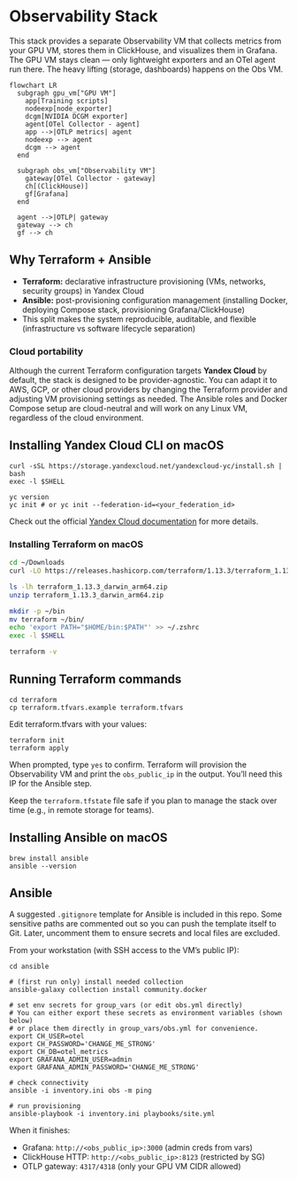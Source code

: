 # Observability Stack

This stack provides a separate Observability VM that collects metrics from your GPU VM,
stores them in ClickHouse, and visualizes them in Grafana. The GPU VM stays clean —
only lightweight exporters and an OTel agent run there. The heavy lifting (storage,
dashboards) happens on the Obs VM.

```mermaid
flowchart LR
  subgraph gpu_vm["GPU VM"]
    app[Training scripts]
    nodeexp[node_exporter]
    dcgm[NVIDIA DCGM exporter]
    agent[OTel Collector - agent]
    app -->|OTLP metrics| agent
    nodeexp --> agent
    dcgm --> agent
  end

  subgraph obs_vm["Observability VM"]
    gateway[OTel Collector - gateway]
    ch[(ClickHouse)]
    gf[Grafana]
  end

  agent -->|OTLP| gateway
  gateway --> ch
  gf --> ch
```

## Why Terraform + Ansible

- **Terraform:** declarative infrastructure provisioning (VMs, networks, security groups) in Yandex Cloud
- **Ansible:** post-provisioning configuration management (installing Docker, deploying Compose stack, provisioning Grafana/ClickHouse)
- This split makes the system reproducible, auditable, and flexible (infrastructure vs software lifecycle separation)

### Cloud portability

Although the current Terraform configuration targets **Yandex Cloud** by default, the stack is designed
to be provider-agnostic. You can adapt it to AWS, GCP, or other cloud providers by changing the Terraform provider
and adjusting VM provisioning settings as needed. The Ansible roles and Docker Compose setup are cloud-neutral and
will work on any Linux VM, regardless of the cloud environment.

## Installing Yandex Cloud CLI on macOS

```shell
curl -sSL https://storage.yandexcloud.net/yandexcloud-yc/install.sh | bash
exec -l $SHELL

yc version
yc init # or yc init --federation-id=<your_federation_id>
```

Check out the official [Yandex Cloud documentation](https://yandex.cloud/en/docs/cli/quickstart#initialize) for more details.

### Installing Terraform on macOS

```bash
cd ~/Downloads
curl -LO https://releases.hashicorp.com/terraform/1.13.3/terraform_1.13.3_darwin_arm64.zip

ls -lh terraform_1.13.3_darwin_arm64.zip
unzip terraform_1.13.3_darwin_arm64.zip

mkdir -p ~/bin
mv terraform ~/bin/
echo 'export PATH="$HOME/bin:$PATH"' >> ~/.zshrc
exec -l $SHELL

terraform -v
```

## Running Terraform commands

```shell
cd terraform
cp terraform.tfvars.example terraform.tfvars
```

Edit terraform.tfvars with your values:

```shell
terraform init
terraform apply
```

When prompted, type `yes` to confirm. Terraform will provision the Observability VM and print
the `obs_public_ip` in the output. You’ll need this IP for the Ansible step.

Keep the `terraform.tfstate` file safe if you plan to manage the stack over time (e.g., in remote storage for teams).

## Installing Ansible on macOS

```shell
brew install ansible
ansible --version
```

## Ansible

A suggested `.gitignore` template for Ansible is included in this repo.
Some sensitive paths are commented out so you can push the template itself to Git.
Later, uncomment them to ensure secrets and local files are excluded.

From your workstation (with SSH access to the VM’s public IP):

```shell
cd ansible

# (first run only) install needed collection
ansible-galaxy collection install community.docker

# set env secrets for group_vars (or edit obs.yml directly)
# You can either export these secrets as environment variables (shown below)
# or place them directly in group_vars/obs.yml for convenience.
export CH_USER=otel
export CH_PASSWORD='CHANGE_ME_STRONG'
export CH_DB=otel_metrics
export GRAFANA_ADMIN_USER=admin
export GRAFANA_ADMIN_PASSWORD='CHANGE_ME_STRONG'

# check connectivity
ansible -i inventory.ini obs -m ping

# run provisioning
ansible-playbook -i inventory.ini playbooks/site.yml
```

When it finishes:

- Grafana: `http://<obs_public_ip>:3000` (admin creds from vars)
- ClickHouse HTTP: `http://<obs_public_ip>:8123` (restricted by SG)
- OTLP gateway: `4317/4318` (only your GPU VM CIDR allowed)
